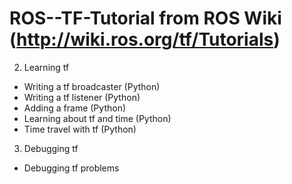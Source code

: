 # ROS--TF-Tutorial from ROS Wiki (http://wiki.ros.org/tf/Tutorials)
2. Learning tf
- Writing a tf broadcaster (Python)
- Writing a tf listener (Python)
- Adding a frame (Python)
- Learning about tf and time (Python)
- Time travel with tf (Python)

3. Debugging tf
- Debugging tf problems
